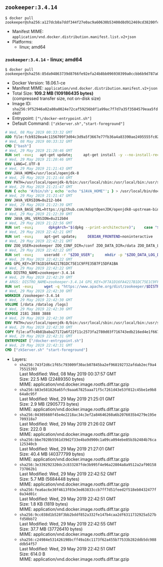 ## `zookeeper:3.4.14`

```console
$ docker pull zookeeper@sha256:a127dcb8a7ddf344f27e0ac9a60630b53400d8d912469cd38200fc5c5c4dc9d5
```

-	Manifest MIME: `application/vnd.docker.distribution.manifest.list.v2+json`
-	Platforms:
	-	linux; amd64

### `zookeeper:3.4.14` - linux; amd64

```console
$ docker pull zookeeper@sha256:85da94863739d8766fe92efa24b8bb096930399a0ccbb6b9d787a050f0f47be5
```

-	Docker Version: 18.06.1-ce
-	Manifest MIME: `application/vnd.docker.distribution.manifest.v2+json`
-	Total Size: **109.2 MB (109186435 bytes)**  
	(compressed transfer size, not on-disk size)
-	Image ID: `sha256:9f52946a02a80a0024e72caf59256b8f1a99ac7f7d7a35f3584579eaa5fdd4df`
-	Entrypoint: `["\/docker-entrypoint.sh"]`
-	Default Command: `["zkServer.sh","start-foreground"]`

```dockerfile
# Wed, 08 May 2019 00:33:32 GMT
ADD file:fcb9328ea4c1156709f3d04c3d9a5f3667e77fb36a4a83390ae2495555fc0238 in / 
# Wed, 08 May 2019 00:33:32 GMT
CMD ["bash"]
# Wed, 29 May 2019 21:20:46 GMT
RUN set -eux; 	apt-get update; 	apt-get install -y --no-install-recommends 		ca-certificates p11-kit 	; 	rm -rf /var/lib/apt/lists/*
# Wed, 29 May 2019 21:20:46 GMT
ENV LANG=C.UTF-8
# Wed, 29 May 2019 21:21:43 GMT
ENV JAVA_HOME=/usr/local/openjdk-8
# Wed, 29 May 2019 21:21:44 GMT
ENV PATH=/usr/local/openjdk-8/bin:/usr/local/sbin:/usr/local/bin:/usr/sbin:/usr/bin:/sbin:/bin
# Wed, 29 May 2019 21:21:47 GMT
RUN { echo '#/bin/sh'; echo 'echo "$JAVA_HOME"'; } > /usr/local/bin/docker-java-home && chmod +x /usr/local/bin/docker-java-home && [ "$JAVA_HOME" = "$(docker-java-home)" ]
# Wed, 29 May 2019 21:21:47 GMT
ENV JAVA_VERSION=8u212-b04
# Wed, 29 May 2019 21:22:39 GMT
ENV JAVA_BASE_URL=https://github.com/AdoptOpenJDK/openjdk8-upstream-binaries/releases/download/jdk8u212-b04/OpenJDK8U-jre_
# Wed, 29 May 2019 21:22:39 GMT
ENV JAVA_URL_VERSION=8u212b04
# Wed, 29 May 2019 21:22:56 GMT
RUN set -eux; 		dpkgArch="$(dpkg --print-architecture)"; 	case "$dpkgArch" in 		amd64) upstreamArch='x64' ;; 		arm64) upstreamArch='aarch64' ;; 		*) echo >&2 "error: unsupported architecture: $dpkgArch" ;; 	esac; 		savedAptMark="$(apt-mark showmanual)"; 	apt-get update; 	apt-get install -y --no-install-recommends 		dirmngr 		gnupg 		wget 	; 	rm -rf /var/lib/apt/lists/*; 		wget -O openjdk.tgz.asc "${JAVA_BASE_URL}${upstreamArch}_linux_${JAVA_URL_VERSION}.tar.gz.sign"; 	wget -O openjdk.tgz "${JAVA_BASE_URL}${upstreamArch}_linux_${JAVA_URL_VERSION}.tar.gz" --progress=dot:giga; 		export GNUPGHOME="$(mktemp -d)"; 	gpg --batch --keyserver ha.pool.sks-keyservers.net --recv-keys CA5F11C6CE22644D42C6AC4492EF8D39DC13168F; 	gpg --batch --keyserver ha.pool.sks-keyservers.net --recv-keys EAC843EBD3EFDB98CC772FADA5CD6035332FA671; 	gpg --batch --list-sigs --keyid-format 0xLONG CA5F11C6CE22644D42C6AC4492EF8D39DC13168F | grep '0xA5CD6035332FA671' | grep 'Andrew Haley'; 	gpg --batch --verify openjdk.tgz.asc openjdk.tgz; 	gpgconf --kill all; 	rm -rf "$GNUPGHOME"; 		mkdir -p "$JAVA_HOME"; 	tar --extract --file openjdk.tgz --directory "$JAVA_HOME" --strip-components 1; 	rm openjdk.tgz*; 			apt-mark auto '.*' > /dev/null; 	[ -z "$savedAptMark" ] || apt-mark manual $savedAptMark > /dev/null; 	apt-get purge -y --auto-remove -o APT::AutoRemove::RecommendsImportant=false; 		{ 		echo '#!/usr/bin/env bash'; 		echo 'set -Eeuo pipefail'; 		echo 'if ! [ -d "$JAVA_HOME" ]; then echo >&2 "error: missing JAVA_HOME environment variable"; exit 1; fi'; 		echo 'cacertsFile=; for f in "$JAVA_HOME/lib/security/cacerts" "$JAVA_HOME/jre/lib/security/cacerts"; do if [ -e "$f" ]; then cacertsFile="$f"; break; fi; done'; 		echo 'if [ -z "$cacertsFile" ] || ! [ -f "$cacertsFile" ]; then echo >&2 "error: failed to find cacerts file in $JAVA_HOME"; exit 1; fi'; 		echo 'trust extract --overwrite --format=java-cacerts --filter=ca-anchors --purpose=server-auth "$cacertsFile"'; 	} > /etc/ca-certificates/update.d/docker-openjdk; 	chmod +x /etc/ca-certificates/update.d/docker-openjdk; 	/etc/ca-certificates/update.d/docker-openjdk; 		java -version
# Wed, 29 May 2019 22:42:21 GMT
RUN set -eux;     apt-get update;     DEBIAN_FRONTEND=noninteractive     apt-get install -y --no-install-recommends         ca-certificates         dirmngr         gosu         gnupg         wget;     rm -rf /var/lib/apt/lists/*;     gosu nobody true
# Wed, 29 May 2019 22:42:21 GMT
ENV ZOO_USER=zookeeper ZOO_CONF_DIR=/conf ZOO_DATA_DIR=/data ZOO_DATA_LOG_DIR=/datalog ZOO_LOG_DIR=/logs ZOO_PORT=2181 ZOO_TICK_TIME=2000 ZOO_INIT_LIMIT=5 ZOO_SYNC_LIMIT=2 ZOO_AUTOPURGE_PURGEINTERVAL=0 ZOO_AUTOPURGE_SNAPRETAINCOUNT=3 ZOO_MAX_CLIENT_CNXNS=60
# Wed, 29 May 2019 22:42:22 GMT
RUN set -eux;     useradd -r "$ZOO_USER";     mkdir -p "$ZOO_DATA_LOG_DIR" "$ZOO_DATA_DIR" "$ZOO_CONF_DIR" "$ZOO_LOG_DIR";     chown "$ZOO_USER:$ZOO_USER" "$ZOO_DATA_LOG_DIR" "$ZOO_DATA_DIR" "$ZOO_CONF_DIR" "$ZOO_LOG_DIR"
# Wed, 29 May 2019 22:42:22 GMT
ARG GPG_KEY=3F7A1D16FA4217B1DC75E1C9FFE35B7F15DFA1BA
# Wed, 29 May 2019 22:42:22 GMT
ARG DISTRO_NAME=zookeeper-3.4.14
# Wed, 29 May 2019 22:42:29 GMT
# ARGS: DISTRO_NAME=zookeeper-3.4.14 GPG_KEY=3F7A1D16FA4217B1DC75E1C9FFE35B7F15DFA1BA
RUN set -eux;     wget -q "https://www.apache.org/dist/zookeeper/$DISTRO_NAME/$DISTRO_NAME.tar.gz";     wget -q "https://www.apache.org/dist/zookeeper/$DISTRO_NAME/$DISTRO_NAME.tar.gz.asc";     export GNUPGHOME="$(mktemp -d)";     gpg --keyserver ha.pool.sks-keyservers.net --recv-key "$GPG_KEY" ||     gpg --keyserver pgp.mit.edu --recv-keys "$GPG_KEY" ||     gpg --keyserver keyserver.pgp.com --recv-keys "$GPG_KEY";     gpg --batch --verify "$DISTRO_NAME.tar.gz.asc" "$DISTRO_NAME.tar.gz";     tar -xzf "$DISTRO_NAME.tar.gz";     mv "$DISTRO_NAME/conf/"* "$ZOO_CONF_DIR";     rm -rf "$GNUPGHOME" "$DISTRO_NAME.tar.gz" "$DISTRO_NAME.tar.gz.asc";     chown -R "$ZOO_USER:$ZOO_USER" "/$DISTRO_NAME"
# Wed, 29 May 2019 22:42:30 GMT
WORKDIR /zookeeper-3.4.14
# Wed, 29 May 2019 22:42:30 GMT
VOLUME [/data /datalog /logs]
# Wed, 29 May 2019 22:42:30 GMT
EXPOSE 2181 2888 3888
# Wed, 29 May 2019 22:42:30 GMT
ENV PATH=/usr/local/openjdk-8/bin:/usr/local/sbin:/usr/local/bin:/usr/sbin:/usr/bin:/sbin:/bin:/zookeeper-3.4.14/bin ZOOCFGDIR=/conf
# Wed, 29 May 2019 22:42:30 GMT
COPY file:af7c4b81baba27172a6f22f11c2573fa2780d03f716743edb216ed4e1f667db3 in / 
# Wed, 29 May 2019 22:42:31 GMT
ENTRYPOINT ["/docker-entrypoint.sh"]
# Wed, 29 May 2019 22:42:31 GMT
CMD ["zkServer.sh" "start-foreground"]
```

-	Layers:
	-	`sha256:743f2d6c1f65c793009f30acb07845ba2ef968192732afdab2ecf9a475515393`  
		Last Modified: Wed, 08 May 2019 00:37:57 GMT  
		Size: 22.5 MB (22489350 bytes)  
		MIME: application/vnd.docker.image.rootfs.diff.tar.gzip
	-	`sha256:b83e581826a65fc9aaa67825aaa71f5c7261d43e53f012c45be1e9b864a8c95f`  
		Last Modified: Wed, 29 May 2019 21:25:01 GMT  
		Size: 2.9 MB (2905773 bytes)  
		MIME: application/vnd.docker.image.rootfs.diff.tar.gzip
	-	`sha256:04305660f45e4e2218ac34c3ef2a84646260a6b2076035b4279e195e709318a7`  
		Last Modified: Wed, 29 May 2019 21:26:02 GMT  
		Size: 222.0 B  
		MIME: application/vnd.docker.image.rootfs.diff.tar.gzip
	-	`sha256:bbe7020b5561d39d2f33e4ba9d900c1a09ca094ebe85b3b2484b76ca125340cb`  
		Last Modified: Wed, 29 May 2019 21:27:01 GMT  
		Size: 40.4 MB (40377799 bytes)  
		MIME: application/vnd.docker.image.rootfs.diff.tar.gzip
	-	`sha256:3e339292320dc2c833287fde3b995f4e96a22804a8a9512a2af90158737862b1`  
		Last Modified: Wed, 29 May 2019 22:42:52 GMT  
		Size: 5.7 MB (5684448 bytes)  
		MIME: application/vnd.docker.image.rootfs.diff.tar.gzip
	-	`sha256:fea6ac6e30f4613f03e3ed63833ccb7ff7d51feed2f518eb0432477f0a34d01c`  
		Last Modified: Wed, 29 May 2019 22:42:51 GMT  
		Size: 1.8 KB (1819 bytes)  
		MIME: application/vnd.docker.image.rootfs.diff.tar.gzip
	-	`sha256:9cc038d1b528f3bb2bddf852a332fe147b4caa2df6311732925a527bfd50bb72`  
		Last Modified: Wed, 29 May 2019 22:42:55 GMT  
		Size: 37.7 MB (37726410 bytes)  
		MIME: application/vnd.docker.image.rootfs.diff.tar.gzip
	-	`sha256:c24984e531426198bcff49a16c1173f62a455b77533b282ddb5dc988ddb54f57`  
		Last Modified: Wed, 29 May 2019 22:42:51 GMT  
		Size: 614.0 B  
		MIME: application/vnd.docker.image.rootfs.diff.tar.gzip
